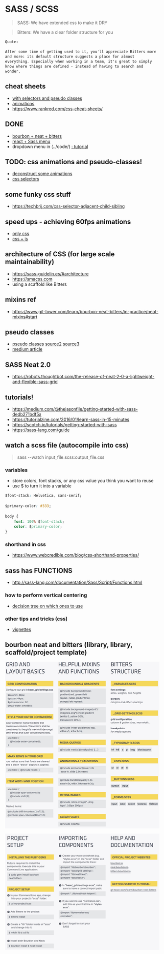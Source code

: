 # SASS / SCSS

> SASS: We have extended css to make it DRY

> Bitters: We have a clear folder structure for you

	Quote:

	After some time of getting used to it, you'll appreciate Bitters more and more: its default structure suggests a place for almost everything. Especially when working in a team, it's great to simply know where things are defined - instead of having to search and wonder.

## cheat sheets
- [with selectors and pseudo classes](https://learn-the-web.algonquindesign.ca/topics/css-selectors-units-cheat-sheet/)
- [animations](https://learn-the-web.algonquindesign.ca/topics/css-animations-effects-cheat-sheet/)
- https://www.rankred.com/css-cheat-sheets/

## DONE
- [bourbon + neat + bitters](https://github.com/panzerstadt/tut-sass-bourbon-neat-bitters.git)
- [react + Sass menu](https://codepen.io/panzerstadt/pen/rdONWV?editors=0010)
- dropdown menu in (../code/) [: tutorial](https://medialoot.com/blog/how-to-create-a-responsive-navigation-menu-using-only-css/)

## TODO: css animations and pseudo-classes!
- [deconstruct some animations](http://freefrontend.com/css-menu/)
- [css selectors](https://medium.com/the-web-crunch-publication/advanced-css-selectors-you-never-knew-about-972d8275d079)

## some funky css stuff
- https://techbrij.com/css-selector-adjacent-child-sibling

## speed ups - achieving 60fps animations
- [only css](https://medium.com/outsystems-experts/how-to-achieve-60-fps-animations-with-css3-db7b98610108)
- [css + js](https://medium.com/outsystems-experts/flip-your-60-fps-animations-flip-em-good-372281598865)

## architecture of CSS (for large scale maintainability)
- https://sass-guidelin.es/#architecture
- https://smacss.com
- using a scaffold like Bitters

## mixins ref
- https://www.git-tower.com/learn/bourbon-neat-bitters/in-practice/neat-mixins#start

## pseudo classes
- [pseudo classes](https://css-tricks.com/pseudo-class-selectors/) [source2](https://www.smashingmagazine.com/2016/05/an-ultimate-guide-to-css-pseudo-classes-and-pseudo-elements/) [source3](https://htmldog.com/guides/css/intermediate/pseudoclasses/)
- [medium article](https://medium.com/the-web-crunch-publication/advanced-css-selectors-you-never-knew-about-972d8275d079)

## SASS Neat 2.0
- https://robots.thoughtbot.com/the-release-of-neat-2-0-a-lightweight-and-flexible-sass-grid

## tutorials!
- https://medium.com/@thejasonfile/getting-started-with-sass-dedb271bdf5a
- https://tutorialzine.com/2016/01/learn-sass-in-15-minutes
- https://scotch.io/tutorials/getting-started-with-sass
- https://sass-lang.com/guide

## watch a scss file (autocompile into css)
> sass --watch input_file.scss:output_file.css

### variables
- store colors, font stacks, or any css value you think you want to reuse
- use $ to turn it into a variable

```css
$font-stack: Helvetica, sans-serif;

$primary-color: #333;

body {
	font: 100% $font-stack;
	color: $primary-color;
}
```

### shorthand in css
- https://www.webcredible.com/blog/css-shorthand-properties/

## sass has FUNCTIONS
- http://sass-lang.com/documentation/Sass/Script/Functions.html

### how to perform vertical centering
- [decision tree on which ones to use](https://css-tricks.com/centering-css-complete-guide/)

### other tips and tricks (css)
- [vignettes](http://nimbupani.com/vignettes-with-css3-box-shadows.html)

## bourbon neat and bitters (library, library, scaffold/project template)

![bourbon01](./images/bourbon-01.jpg)

![bourbon02](./images/bourbon-02.jpg)